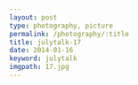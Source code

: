 ```yaml
---
layout: post
type: photography, picture
permalink: /photography/:title
title: julytalk-17
date: 2014-01-16
keyword: julytalk
imgpath: 17.jpg
---
```



